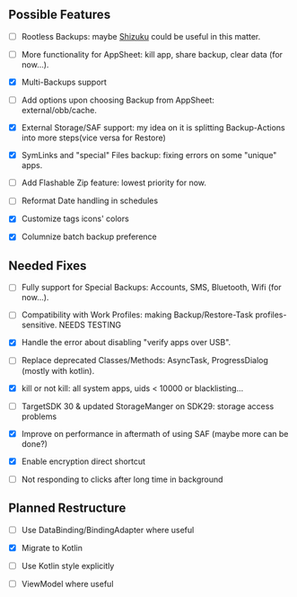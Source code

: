 ## Possible Features

- [ ] Rootless Backups: maybe [Shizuku](https://github.com/RikkaApps/Shizuku) could be useful in this matter.

- [ ] More functionality for AppSheet: kill app, share backup, clear data (for now...).

- [x] Multi-Backups support

- [ ] Add options upon choosing Backup from AppSheet: external/obb/cache.

- [x] External Storage/SAF support: my idea on it is splitting Backup-Actions into more steps(vice versa for Restore)

- [x] SymLinks and "special" Files backup: fixing errors on some "unique" apps.

- [ ] Add Flashable Zip feature: lowest priority for now.

- [ ] Reformat Date handling in schedules

- [x] Customize tags icons' colors

- [x] Columnize batch backup preference

## Needed Fixes

- [ ] Fully support for Special Backups: Accounts, SMS, Bluetooth, Wifi (for now...).

- [ ] Compatibility with Work Profiles: making Backup/Restore-Task profiles-sensitive. NEEDS TESTING

- [x] Handle the error about disabling "verify apps over USB".

- [ ] Replace deprecated Classes/Methods: AsyncTask, ProgressDialog (mostly with kotlin).

- [x] kill or not kill: all system apps, uids < 10000 or blacklisting...

- [ ] TargetSDK 30 & updated StorageManger on SDK29: storage access problems

- [x] Improve on performance in aftermath of using SAF (maybe more can be done?)

- [x] Enable encryption direct shortcut

- [ ] Not responding to clicks after long time in background

## Planned Restructure

- [ ] Use DataBinding/BindingAdapter where useful

- [x] Migrate to Kotlin

- [ ] Use Kotlin style explicitly

- [ ] ViewModel where useful
